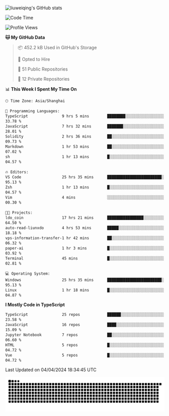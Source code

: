![liuweiqing's GitHub stats](https://github-readme-stats.vercel.app/api?username=14790897&show_icons=true&locale=cn&include_all_commits=true&count_private=true)

<!--START_SECTION:waka-->
![Code Time](http://img.shields.io/badge/Code%20Time-938%20hrs%2059%20mins-blue)

![Profile Views](http://img.shields.io/badge/Profile%20Views-25-blue)

**🐱 My GitHub Data** 

> 📦 452.2 kB Used in GitHub's Storage 
 > 
> 💼 Opted to Hire
 > 
> 📜 51 Public Repositories 
 > 
> 🔑 12 Private Repositories 
 > 
📊 **This Week I Spent My Time On** 

```text
🕑︎ Time Zone: Asia/Shanghai

💬 Programming Languages: 
TypeScript               9 hrs 5 mins        ████████░░░░░░░░░░░░░░░░░   33.78 % 
JavaScript               7 hrs 32 mins       ███████░░░░░░░░░░░░░░░░░░   28.01 % 
Solidity                 2 hrs 36 mins       ██░░░░░░░░░░░░░░░░░░░░░░░   09.73 % 
Markdown                 1 hr 53 mins        ██░░░░░░░░░░░░░░░░░░░░░░░   07.02 % 
sh                       1 hr 13 mins        █░░░░░░░░░░░░░░░░░░░░░░░░   04.57 % 

🔥 Editors: 
VS Code                  25 hrs 35 mins      ████████████████████████░   95.13 % 
Zsh                      1 hr 13 mins        █░░░░░░░░░░░░░░░░░░░░░░░░   04.57 % 
Vim                      4 mins              ░░░░░░░░░░░░░░░░░░░░░░░░░   00.30 % 

🐱‍💻 Projects: 
ldo_coin                 17 hrs 21 mins      ████████████████░░░░░░░░░   64.50 % 
auto-read-liunxdo        4 hrs 53 mins       █████░░░░░░░░░░░░░░░░░░░░   18.18 % 
vps-information-transfer-1 hr 42 mins        ██░░░░░░░░░░░░░░░░░░░░░░░   06.32 % 
paper-ai                 1 hr 3 mins         █░░░░░░░░░░░░░░░░░░░░░░░░   03.92 % 
Terminal                 45 mins             █░░░░░░░░░░░░░░░░░░░░░░░░   02.81 % 

💻 Operating System: 
Windows                  25 hrs 35 mins      ████████████████████████░   95.13 % 
Linux                    1 hr 18 mins        █░░░░░░░░░░░░░░░░░░░░░░░░   04.87 % 
```

**I Mostly Code in TypeScript** 

```text
TypeScript               25 repos            ██████░░░░░░░░░░░░░░░░░░░   23.58 % 
JavaScript               16 repos            ████░░░░░░░░░░░░░░░░░░░░░   15.09 % 
Jupyter Notebook         7 repos             ██░░░░░░░░░░░░░░░░░░░░░░░   06.60 % 
HTML                     5 repos             █░░░░░░░░░░░░░░░░░░░░░░░░   04.72 % 
Vue                      5 repos             █░░░░░░░░░░░░░░░░░░░░░░░░   04.72 % 
```




 Last Updated on 04/04/2024 18:34:45 UTC
<!--END_SECTION:waka-->

<picture>
  <source media="(prefers-color-scheme: dark)" srcset="https://raw.githubusercontent.com/14790897/14790897/output/github-contribution-grid-snake-dark.svg" />
  <source media="(prefers-color-scheme: light)" srcset="https://raw.githubusercontent.com/14790897/14790897/output/github-contribution-grid-snake.svg" />
  <img alt="github-snake" src="https://raw.githubusercontent.com/14790897/14790897/output/github-contribution-grid-snake.svg" />
</picture>
